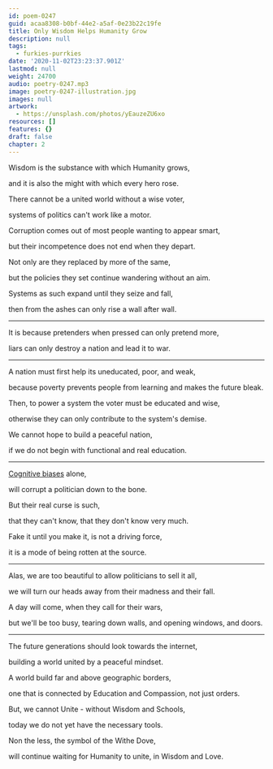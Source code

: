 ```yaml
---
id: poem-0247
guid: acaa8308-b0bf-44e2-a5af-0e23b22c19fe
title: Only Wisdom Helps Humanity Grow
description: null
tags:
  - furkies-purrkies
date: '2020-11-02T23:23:37.901Z'
lastmod: null
weight: 24700
audio: poetry-0247.mp3
image: poetry-0247-illustration.jpg
images: null
artwork:
  - https://unsplash.com/photos/yEauzeZU6xo
resources: []
features: {}
draft: false
chapter: 2
---
```


Wisdom is the substance with which Humanity grows,

and it is also the might with which every hero rose.

There cannot be a united world without a wise voter,

systems of politics can't work like a motor.

Corruption comes out of most people wanting to appear smart,

but their incompetence does not end when they depart.

Not only are they replaced by more of the same,

but the policies they set continue wandering without an aim.

Systems as such expand until they seize and fall,

then from the ashes can only rise a wall after wall.

---

It is because pretenders when pressed can only pretend more,

liars can only destroy a nation and lead it to war.

---

A nation must first help its uneducated, poor, and weak,

because poverty prevents people from learning and makes the future bleak.

Then, to power a system the voter must be educated and wise,

otherwise they can only contribute to the system's demise.

We cannot hope to build a peaceful nation,

if we do not begin with functional and real education.

---

[Cognitive biases](https://en.wikipedia.org/wiki/List_of_cognitive_biases) alone,

will corrupt a politician down to the bone.

But their real curse is such,

that they can't know, that they don't know very much.

Fake it until you make it, is not a driving force,

it is a mode of being rotten at the source.

---

Alas, we are too beautiful to allow politicians to sell it all,

we will turn our heads away from their madness and their fall.

A day will come, when they call for their wars,

but we'll be too busy, tearing down walls, and opening windows, and doors.

---

The future generations should look towards the internet,

building a world united by a peaceful mindset.

A world build far and above geographic borders,

one that is connected by Education and Compassion, not just orders.

But, we cannot Unite - without Wisdom and Schools,

today we do not yet have the necessary tools.

Non the less, the symbol of the Withe Dove,

will continue waiting for Humanity to unite, in Wisdom and Love.

